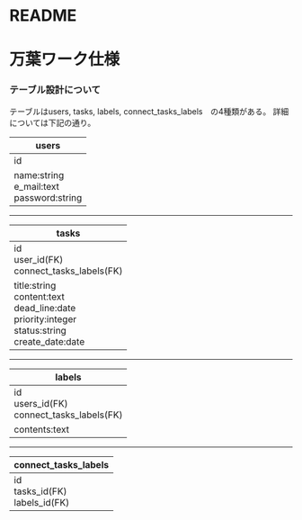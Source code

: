 # README

# 万葉ワーク仕様
### テーブル設計について
テーブルはusers, tasks, labels, connect_tasks_labels　の4種類がある。
詳細については下記の通り。

|users|
|---|
|id|
|name:string<br>e_mail:text<br>password:string|

---

|tasks|
|---|
|id<br>user_id(FK)<br>connect_tasks_labels(FK)|
|title:string<br>content:text<br>dead_line:date<br>priority:integer<br>status:string<br>create_date:date|

---

|labels|
|---|
|id<br>users_id(FK)<br>connect_tasks_labels(FK)|
|contents:text|

---

|connect_tasks_labels|
|---|
|id<br>tasks_id(FK)<br>labels_id(FK)|

